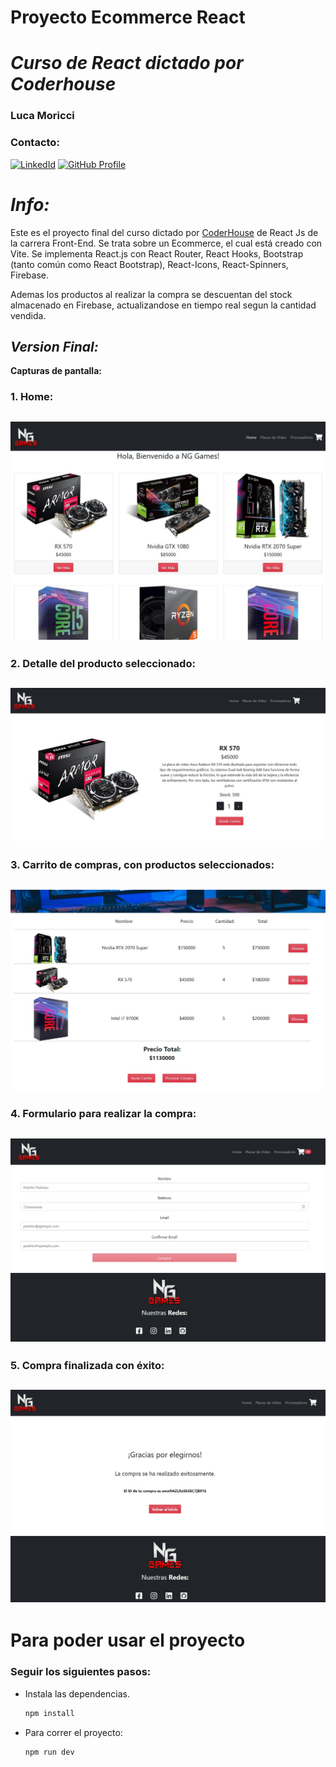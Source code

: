 # **Proyecto Ecommerce React** 
# *Curso de React dictado por Coderhouse*
### **Luca Moricci**
### **Contacto:**

[![LinkedId](https://img.shields.io/badge/LinkedIn-informational?style=for-the-badge&logo=linkedin&logoColor=fff&color=23272d)](https://www.linkedin.com/in/luca-moricci-37050a277/)
[![GitHub Profile](https://img.shields.io/badge/GitHub-informational?style=for-the-badge&logo=GitHub&logoColor=fff&color=23272d)](https://github.com/lucamoricci)

# *Info:*

Este es el proyecto final del curso dictado por [CoderHouse](https://www.coderhouse.com) de React Js de la carrera Front-End.
Se trata sobre un Ecommerce, el cual está creado con Vite.
Se implementa React.js con React Router, React Hooks, Bootstrap (tanto común como React Bootstrap), React-Icons, React-Spinners, Firebase.

Ademas los productos al realizar la compra se descuentan del stock almacenado en Firebase, actualizandose en tiempo real segun la cantidad vendida.


## *Version Final:*

**Capturas de pantalla:**

### 1. Home:
## ![](./src/assets/img/readme/home.jpg)

### 2. Detalle del producto seleccionado:

## ![](./src/assets/img/readme/detalle.jpg)

### 3. Carrito de compras, con productos seleccionados:

## ![](./src/assets/img/readme/carrito.jpg)

### 4. Formulario para realizar la compra:

## ![](./src/assets/img/readme/form.jpg)
### 5. Compra finalizada con éxito:

## ![](./src/assets/img/readme/comprafin.jpg)

# Para poder usar el proyecto

### Seguir los siguientes pasos:

- Instala las dependencias.
  ```bash
  npm install
  ```

- Para correr el proyecto:

  ```bash
  npm run dev
  ```
